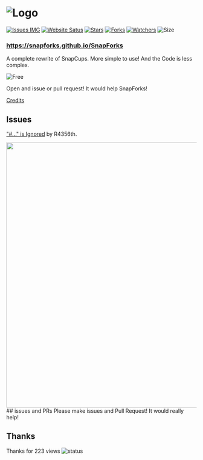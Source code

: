 # ![Logo](https://SnapForks.github.io/SnapForks/SnapForks%20Banner.png)
[![Issues IMG](https://img.shields.io/github/issues/SnapForks/SnapForks)](https://github.com/SnapForks/SnapForks/issues) [![Website Satus](https://img.shields.io/website?down_color=red&down_message=Offline&label=Webiste&up_color=blue&up_message=Online&url=https%3A%2F%2Fsnapforks.github.io%2FSnapForks%2F)](https://github.com/SnapForks/SnapForks/deployments) [![Stars](https://img.shields.io/github/stars/SnapForks/SnapForks?color=purple&label=Stars)](https://github.com/SnapForks/SnapForks/stargazers) [![Forks](https://img.shields.io/github/forks/SnapForks/SnapForks?color=Red&label=Forks)](https://github.com/Daniel4-Scratch/SnapForks/network/members) [![Watchers](https://img.shields.io/github/watchers/Daniel4-Scratch/SnapForks?color=darklime&label=Watchers)](https://github.com/SnapForks/SnapForks/watchers) ![Size](https://img.shields.io/github/repo-size/SnapForks/SnapForks?label=Size)

### https://snapforks.github.io/SnapForks

A complete rewrite of SnapCups. More simple to use! And the Code is less complex.

![Free](https://img.shields.io/badge/Free%3F-Yep!-green)

Open and issue or pull request! It would help SnapForks!

[Credits](https://github.com/SnapForks/Credits#credits)

## Issues
["#..." is Ignored](https://github.com/SnapForks/SnapForks/issues/9) by R4356th.

<img src="https://snapforks.github.io/SnapKnifes/SnapForks%20Bad.jpg" width="700">
## issues and PRs
Please make issues and Pull Request! It would really help!

## Thanks
Thanks for 223 views
![status](https://snapforks.github.io/SnapKnifes/Screen%20Shot%202020-10-03%20at%2011.33.50%20am.png)
